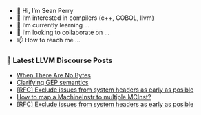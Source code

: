 - 👋 Hi, I’m Sean Perry
- 👀 I’m interested in compilers (c++, COBOL, llvm)
- 🌱 I’m currently learning ...
- 💞️ I’m looking to collaborate on ...
- 📫 How to reach me ...

<!---
s66perry/s66perry is a ✨ special ✨ repository because its `README.md` (this file) appears on your GitHub profile.
You can click the Preview link to take a look at your changes.
--->
### 📕 Latest LLVM Discourse Posts

<!-- DISCOURSE-LLVM:START -->
- [When There Are No Bytes](https://discourse.llvm.org/t/when-there-are-no-bytes/70352#post_14)
- [Clarifying GEP semantics](https://discourse.llvm.org/t/clarifying-gep-semantics/70415#post_4)
- [[RFC] Exclude issues from system headers as early as posible](https://discourse.llvm.org/t/rfc-exclude-issues-from-system-headers-as-early-as-posible/68483#post_8)
- [How to map a MachineInstr to multiple MCInst?](https://discourse.llvm.org/t/how-to-map-a-machineinstr-to-multiple-mcinst/70450#post_6)
- [[RFC] Exclude issues from system headers as early as posible](https://discourse.llvm.org/t/rfc-exclude-issues-from-system-headers-as-early-as-posible/68483#post_7)
<!-- DISCOURSE-LLVM:END -->
